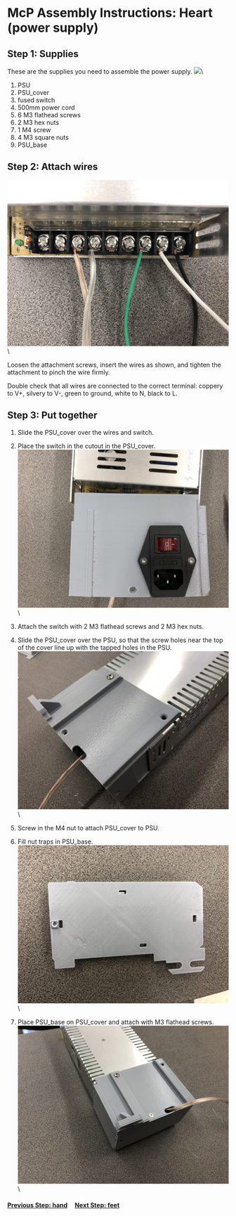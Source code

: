 # McP Assembly Instructions: Heart (power supply)


## Step 1: Supplies

These are the supplies you need to assemble the power supply.
![](img/heart_supplies.jpg)\
1. PSU
1. PSU_cover
1. fused switch
1. 500mm power cord 
1. 6 M3 flathead screws
1. 2 M3 hex nuts
1. 1 M4 screw
1. 4 M3 square nuts
1. PSU_base


## Step 2: Attach wires


![](img/heart_wiring.jpg)\

Loosen the attachment screws, insert the wires as shown, and tighten the attachment to pinch the wire firmly.

Double check that all wires are connected to the correct terminal: coppery to V+, silvery to V-, green to ground, white to N, black to L.   

## Step 3: Put together

1. Slide the PSU_cover over the wires and switch.

1. Place the switch in the cutout in the PSU_cover.
![](img/heart_switch.jpg)\

1. Attach the switch with 2 M3 flathead screws and 2 M3 hex nuts.


1. Slide the PSU_cover over the PSU, so that the screw holes near the top of the cover line up with the tapped holes in the PSU.
![](img/heart_attach.jpg)\
1. Screw in the M4 nut to attach PSU_cover to PSU.

1. Fill nut traps in PSU_base.
![](img/heart_nut_traps.jpg)\

1. Place PSU_base on PSU_cover and attach with M3 flathead screws.
![](img/heart_finished.jpg)\

#### [Previous Step: hand](hand.md) &nbsp;&nbsp;&nbsp; [Next Step: feet](feet.md)
